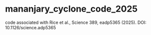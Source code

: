 # mananjary_cyclone_code_2025
code associated with Rice et al., Science 389, eadp5365 (2025). DOI: 10.1126/science.adp5365
